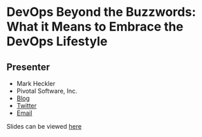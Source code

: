 # DevOps Beyond the Buzzwords: What it Means to Embrace the DevOps Lifestyle

## Presenter
* Mark Heckler
* Pivotal Software, Inc.
* [Blog](http://www.thehecklers.org)
* [Twitter](http://twitter.com/mkheck)
* [Email](mark@thehecklers.org)

Slides can be viewed [here](http://www.slideshare.net/HecklerMark/devops-beyond-the-buzzwords-what-it-means-to-embrace-the-devops-lifestyle)
